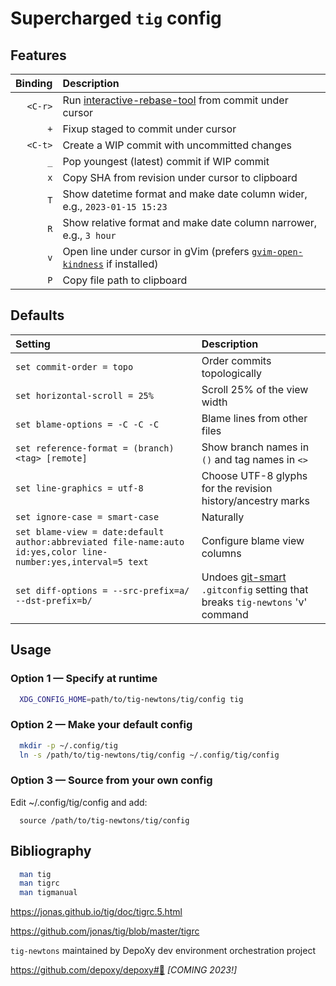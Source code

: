 # Supercharged `tig` config

## Features

| Binding  | Description |
| -------: | :---------- |
| `<C-r>`  | Run [interactive-rebase-tool](https://github.com/MitMaro/git-interactive-rebase-tool) from commit under cursor |
|     `+`  | Fixup staged to commit under cursor |
| `<C-t>`  | Create a WIP commit with uncommitted changes |
|     `_`  | Pop youngest (latest) commit if WIP commit |
|     `x`  | Copy SHA from revision under cursor to clipboard |
|     `T`  | Show datetime format and make date column wider, e.g., `2023-01-15 15:23` |
|     `R`  | Show relative format and make date column narrower, e.g., `3 hour` |
|     `v`  | Open line under cursor in gVim (prefers [`gvim-open-kindness`](https://github.com/landonb/home-fries/blob/release/bin/gvim-open-kindness) if installed) |
|     `P`  | Copy file path to clipboard |

## Defaults

| Setting | Description |
| :------ | :---------- |
| `set commit-order = topo` | Order commits topologically |
| `set horizontal-scroll = 25%` | Scroll 25% of the view width |
| `set blame-options = -C -C -C` | Blame lines from other files |
| `set reference-format = (branch) <tag> [remote]` | Show branch names in `()` and tag names in `<>` |
| `set line-graphics = utf-8` | Choose UTF-8 glyphs for the revision history/ancestry marks |
| `set ignore-case = smart-case` | Naturally |
| `set blame-view = date:default author:abbreviated file-name:auto id:yes,color line-number:yes,interval=5 text` | Configure blame view columns |
| `set diff-options = --src-prefix=a/ --dst-prefix=b/` | Undoes [git-smart](https://github.com/landonb/git-smart#💡) `.gitconfig` setting that breaks `tig-newtons` 'v' command |

<!-- Markdown tables do not support multiline cells, nor code blocks.
     Here's the closest I could get:

| `set blame-view = date:default \`<br>`      author:abbreviated \`<br>`      file-name:auto \`<br>`      id:yes,color \`<br>`      line-number:yes,interval=5 text` | Configure blame view columns |
-->

## Usage

### Option 1 — Specify at runtime

```sh
  XDG_CONFIG_HOME=path/to/tig-newtons/tig/config tig
```

### Option 2 — Make your default config

```sh
  mkdir -p ~/.config/tig
  ln -s /path/to/tig-newtons/tig/config ~/.config/tig/config
```

### Option 3 — Source from your own config

Edit ~/.config/tig/config and add:

```config
  source /path/to/tig-newtons/tig/config
```

## Bibliography

```sh
  man tig
  man tigrc
  man tigmanual
```
https://jonas.github.io/tig/doc/tigrc.5.html

https://github.com/jonas/tig/blob/master/tigrc

`tig-newtons` maintained by DepoXy dev
environment orchestration project

https://github.com/depoxy/depoxy#🍯 _[COMING 2023!]_

